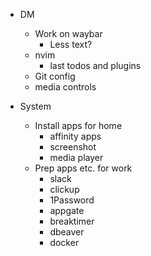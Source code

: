  - DM
   - Work on waybar
     - Less text?
   - nvim
     - last todos and plugins
   - Git config
   - media controls

- System
  - Install apps for home
    - affinity apps
    - screenshot
    - media player
  - Prep apps etc. for work
    - slack
    - clickup
    - 1Password
    - appgate
    - breaktimer
    - dbeaver
    - docker
